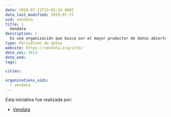 ```yaml
---
date: 2019-07-21T23:02:24.000Z
date_last_modified: 2019-07-21
uid: vendata
title: |
  Vendata
description: |
  Es una organización que busca ser el mayor productor de datos abiertos con información pública de Venezuela, por medio de la recopilación y transformación de datos en formatos cerrados a abiertos. Producen investigaciones en alianza con medios y organizaciones de la sociedad civil.
type: Periodismo de datos
website: https://vendata.org/site/
date_ini: 2013
date_end: 
tags:

cities: 

organizations_uids:
  - vendata
---
```


Esta iniciativa fue realizada por:

- [Vendata](/organizaciones/vendata)
